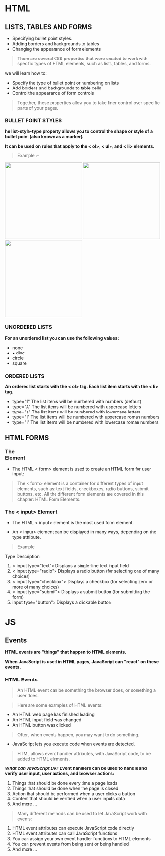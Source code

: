 # HTML 

## LISTS, TABLES AND FORMS


* Specifying bullet point styles.
* Adding borders and backgrounds to tables
* Changing the appearance of form elements
> There are several CSS properties that were created to work with specific types of HTML elements, such as lists, tables, and forms.

we will learn how to:

* Specify the type of bullet point or numbering on lists
* Add borders and backgrounds to table cells
* Control the appearance of form controls
> Together, these properties allow you to take finer control over specific parts of your pages.

### BULLET POINT STYLES

**he list-style-type property allows you to control the shape or style of a bullet point (also known as a marker).**

**It can be used on rules that apply to the < ol>, < ul>, and < li> elements.**

> Example :- 


<img src = "https://www.oreilly.com/library/view/html-css/9781118206911/images/ch014-Uf002.jpg" width = 250px>
<img src = "https://www.oreilly.com/library/view/html-css/9781118206911/images/ch014-Uf003.jpg" width = 250px>
<img src = "https://www.oreilly.com/library/view/html-css/9781118206911/images/ch014-Uf004.jpg" width = 250px>

### UNORDERED LISTS

**For an unordered list you can use the following values:**

* none
* • disc
* circle
* square

### ORDERED LISTS
**An ordered list starts with the < ol> tag. Each list item starts with the < li> tag.** 

* type="1"	The list items will be numbered with numbers (default)
* type="A"	The list items will be numbered with uppercase letters
* type="a"	The list items will be numbered with lowercase letters
* type="I"	The list items will be numbered with uppercase roman numbers
* type="i"	The list items will be numbered with lowercase roman numbers


## HTML FORMS 

### The <form> Element
* The HTML < form> element is used to create an HTML form for user input:

> The < form> element is a container for different types of input elements, such as: text fields, checkboxes, radio buttons, submit buttons, etc.
> All the different form elements are covered in this chapter: HTML Form Elements.


### The < input> Element

* The HTML < input> element is the most used form element.

* An < input> element can be displayed in many ways, depending on the type attribute.


> Example 


Type	Description
1. < input type="text">  	Displays a single-line text input field
2. < input type="radio">	Displays a radio button (for selecting one of many choices)
3. < input type="checkbox">	Displays a checkbox (for selecting zero or more of many choices)
4. < input type="submit">	Displays a submit button (for submitting the form)
5. input type="button">	Displays a clickable button

# JS

## Events

**HTML events are "things" that happen to HTML elements.**

**When JavaScript is used in HTML pages, JavaScript can "react" on these events.**

### HTML Events
> An HTML event can be something the browser does, or something a user does.

> Here are some examples of HTML events:

* An HTML web page has finished loading
* An HTML input field was changed
* An HTML button was clicked
> Often, when events happen, you may want to do something.

* JavaScript lets you execute code when events are detected.

> HTML allows event handler attributes, with JavaScript code, to be added to HTML elements.


***What can JavaScript Do?***
**Event handlers can be used to handle and verify user input, user actions, and browser actions:**

1. Things that should be done every time a page loads
2. Things that should be done when the page is closed
3. Action that should be performed when a user clicks a button
4. Content that should be verified when a user inputs data
6. And more ...

> Many different methods can be used to let JavaScript work with events:

1. HTML event attributes can execute JavaScript code directly
2. HTML event attributes can call JavaScript functions
3. You can assign your own event handler functions to HTML elements
4. You can prevent events from being sent or being handled
5. And more ...